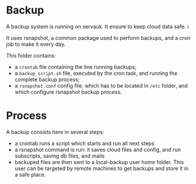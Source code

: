 # Backup

A backup system is running on servauk. It ensure to keep cloud data safe. i

It uses rsnapshot, a common package used to perform backups, and a cron job to make it every day.

This folder contains:
- a `crontab` file containing the line running backups;
- a `backup_script.sh` file, executed by the cron task, and running the complete backup process;
- a `rsnapshot.conf` config file, which has to be located in `/etc` folder, and which configure rsnapshot backup process.


# Process

A backup consists here in several steps:
- a crontab runs a script which starts and run all next steps
- a rsnapshot command is run: it saves cloud files and config, and run subscripts, saving db files, and mails
- backuped files are then sent to a local-backup user home folder. This user can be targeted by remote machines to get backups and store it in a safe place.
